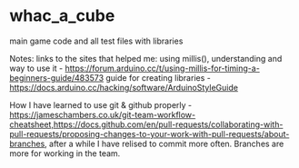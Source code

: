 # whac_a_cube
main game code and all test files with libraries

Notes:
links to the sites that helped me:
using millis(), understanding and way to use it - https://forum.arduino.cc/t/using-millis-for-timing-a-beginners-guide/483573
guide for creating libraries - https://docs.arduino.cc/hacking/software/ArduinoStyleGuide

How I have learned to use git & github properly -  https://jameschambers.co.uk/git-team-workflow-cheatsheet,https://docs.github.com/en/pull-requests/collaborating-with-pull-requests/proposing-changes-to-your-work-with-pull-requests/about-branches,
after a while I have relised to commit more often. Branches are more for working in the team. 
